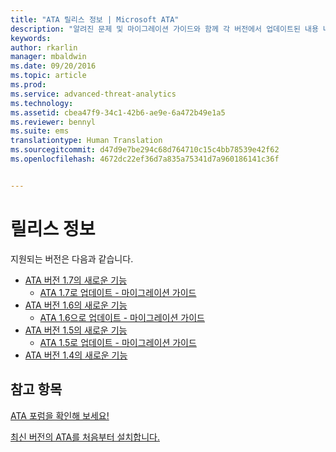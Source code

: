 ```yaml
---
title: "ATA 릴리스 정보 | Microsoft ATA"
description: "알려진 문제 및 마이그레이션 가이드와 함께 각 버전에서 업데이트된 내용 나열"
keywords: 
author: rkarlin
manager: mbaldwin
ms.date: 09/20/2016
ms.topic: article
ms.prod: 
ms.service: advanced-threat-analytics
ms.technology: 
ms.assetid: cbea47f9-34c1-42b6-ae9e-6a472b49e1a5
ms.reviewer: bennyl
ms.suite: ems
translationtype: Human Translation
ms.sourcegitcommit: d47d9e7be294c68d764710c15c4bb78539e42f62
ms.openlocfilehash: 4672dc22ef36d7a835a75341d7a960186141c36f


---
```


# 릴리스 정보
지원되는 버전은 다음과 같습니다.

- [ATA 버전 1.7의 새로운 기능](whats-new-version-1.7.md)
   - [ATA 1.7로 업데이트 - 마이그레이션 가이드](/advanced-threat-analytics/understand-explore/ata-update-1.7-migration-guide)
- [ATA 버전 1.6의 새로운 기능](whats-new-version-1.6.md)
   - [ATA 1.6으로 업데이트 - 마이그레이션 가이드](/advanced-threat-analytics/understand-explore/ata-update-1.6-migration-guide)
- [ATA 버전 1.5의 새로운 기능](whats-new-version-1.5.md)
   - [ATA 1.5로 업데이트 - 마이그레이션 가이드](/advanced-threat-analytics/understand-explore/ata-update-1.5-migration-guide)
- [ATA 버전 1.4의 새로운 기능](whats-new-version-1.4.md)

## 참고 항목
[ATA 포럼을 확인해 보세요!](https://social.technet.microsoft.com/Forums/security/home?forum=mata)

[최신 버전의 ATA를 처음부터 설치합니다.](/advanced-threat-analytics/deploy-use/install-ata)



<!--HONumber=Sep16_HO4-->


